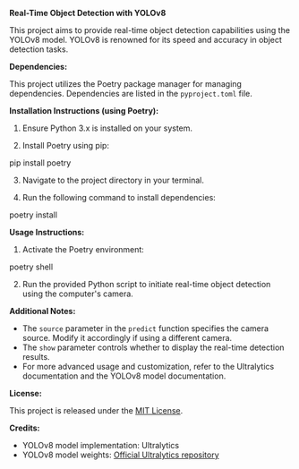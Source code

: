 **Real-Time Object Detection with YOLOv8**

This project aims to provide real-time object detection capabilities using the YOLOv8 model. YOLOv8 is renowned for its speed and accuracy in object detection tasks.

**Dependencies:**

This project utilizes the Poetry package manager for managing dependencies. Dependencies are listed in the `pyproject.toml` file.

**Installation Instructions (using Poetry):**

1. Ensure Python 3.x is installed on your system.

2. Install Poetry using pip:

pip install poetry


3. Navigate to the project directory in your terminal.

4. Run the following command to install dependencies:

poetry install


**Usage Instructions:**

1. Activate the Poetry environment:

poetry shell


2. Run the provided Python script to initiate real-time object detection using the computer's camera.

**Additional Notes:**

- The `source` parameter in the `predict` function specifies the camera source. Modify it accordingly if using a different camera.
- The `show` parameter controls whether to display the real-time detection results.
- For more advanced usage and customization, refer to the Ultralytics documentation and the YOLOv8 model documentation.

**License:**

This project is released under the [MIT License](https://opensource.org/licenses/MIT).

**Credits:**

- YOLOv8 model implementation: Ultralytics
- YOLOv8 model weights: [Official Ultralytics repository](https://github.com/ultralytics/yolov5)

